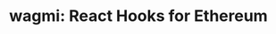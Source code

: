 ---
title: 'wagmi: React Hooks for Ethereum'
titleTemplate: false

# https://vitepress.dev/reference/default-theme-home-page
layout: home

hero:
  name: Wagmi
  text: React Hooks for Ethereum
  tagline: Everything you need to work with Ethereum.
  actions:
    - theme: brand
      text: Get Started
      link: /react/getting-started
    - theme: alt
      text: Why Wagmi
      link: /react/why-wagmi
    - theme: alt
      text: View on GitHub
      link: https://github.com/wagmi-dev/wagmi

features:
  - icon: 🚀
    title: 20+ React Hooks
    details: React Hooks for working with wallets, ENS, contracts, transactions, signing, and more.
  - icon: 🦄
    title: Incredible DX
    details: TypeScript ready. Infer types automatically from ABIs and EIP-712 Typed Data.
  - icon: 💼
    title: Official Wallet Connectors
    details: Official wallet connectors for MetaMask, WalletConnect, Coinbase Wallet, and more.
  - icon: 👟
    title: Caching, Multicall & Batching
    details: Built-in caching, deduplication, multicall, batching, persistence powered by TanStack Query.
---